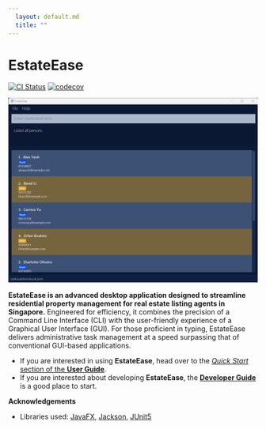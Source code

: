 ```yaml
---
  layout: default.md
  title: ""
---
```


# EstateEase

[![CI Status](https://github.com/se-edu/addressbook-level3/workflows/Java%20CI/badge.svg)](https://github.com/se-edu/addressbook-level3/actions)
[![codecov](https://codecov.io/gh/se-edu/addressbook-level3/branch/master/graph/badge.svg)](https://codecov.io/gh/se-edu/addressbook-level3)

![Ui](images/estate_ease_ui.png)

**EstateEase is an advanced desktop application designed to streamline residential property management for real estate listing agents in Singapore.** Engineered for efficiency, it combines the precision of a Command Line Interface (CLI) with the user-friendly experience of a Graphical User Interface (GUI). For those proficient in typing, EstateEase delivers administrative task management at a speed surpassing that of conventional GUI-based applications.

* If you are interested in using **EstateEase**, head over to the [_Quick Start_ section of the **User Guide**](UserGuide.html#quick-start).
* If you are interested about developing **EstateEase**, the [**Developer Guide**](DeveloperGuide.html) is a good place to start.


**Acknowledgements**

* Libraries used: [JavaFX](https://openjfx.io/), [Jackson](https://github.com/FasterXML/jackson), [JUnit5](https://github.com/junit-team/junit5)

